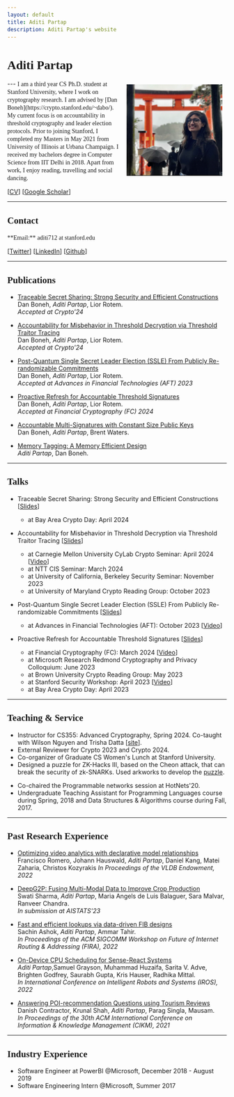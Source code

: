```yaml
---
layout: default
title: Aditi Partap
description: Aditi Partap's website
---
```


# <span style="font-family:'Candara Light';"> Aditi Partap </span>
<img src="/static/japan_pic.jpg" alt="Aditi" style="width: 220px; height: 210px; float: right; margin: 10px"/>
<!-- ![Kapil](/static/PXL_20210829_150802540.PORTRAIT.jpg) -->
<!-- Screen Shot 2021-10-10 at 11.17.23 PM.png -->
---

<span style="font-family:'Candara Light';">
I am a third year CS Ph.D. student at Stanford University, where I work on cryptography research. I am advised by [Dan Boneh](https://crypto.stanford.edu/~dabo/). My current focus is on accountability in threshold cryptography and leader election protocols.
</span>

<span style="font-family:'Candara Light';">
Prior to joining Stanford, I completed my Masters in May 2021 from University of Illinois at Urbana Champaign. I received my bachelors degree in Computer Science from IIT Delhi in 2018. 
<!-- where I built Catan, a CPU scheduling framework for Robotics & AR/VR. I was advised by [Radhika Mittal](http://radhikam.web.illinois.edu/) and [Brighten Godfrey](https://pbg.cs.illinois.edu/). In the summer of 2021, I interned at Microsoft Research with the [RFI](https://www.microsoft.com/en-us/research/group/research-for-industry/) group, where I worked with [Ranveer Chandra](https://www.microsoft.com/en-us/research/people/ranveer/) and [Anirudh Badam](https://www.microsoft.com/en-us/research/people/anbadam/).  -->
</span>

<!-- <span style="font-family:'Candara Light';">
A little more history - I received my bachelors degree in Computer Science from IIT Delhi in 2018. I pursued an internship with [Dina Katabi](https://www.csail.mit.edu/person/dina-katabi) in the summer of 2018, during which I worked on 
[Emerald](https://www.emeraldinno.com/).
</span> -->

<span style="font-family:'Candara Light';">
Apart from work, I enjoy reading, travelling and social dancing.
</span>

\[[CV](/static/Aditi_CV_Updated_Mar2024.pdf)\]  \[[Google Scholar](https://scholar.google.com/citations?user=XYNtWYwAAAAJ&hl=en)\]

---

## <span style="font-family:'Candara Light';">Contact</span>

<span style="font-family:'Candara Light';">
**Email:** aditi712 at stanford.edu
</span>

\[[Twitter](https://twitter.com/AditiPartap97)\] \[[LinkedIn](https://www.linkedin.com/in/aditi-partap-28611ab2/)\] \[[Github](https://github.com/aditi741997)\]  

---

## <span style="font-family:'Candara Light';">Publications</span>
- [Traceable Secret Sharing: Strong Security and Efficient Constructions](https://eprint.iacr.org/2024/405) <br>
    Dan Boneh, *Aditi Partap*, Lior Rotem. <br>
    *Accepted at Crypto'24*

- [Accountability for Misbehavior in Threshold Decryption via Threshold Traitor Tracing](https://eprint.iacr.org/2023/1724) <br>
    Dan Boneh, *Aditi Partap*, Lior Rotem. <br>
    *Accepted at Crypto'24*

- [Post-Quantum Single Secret Leader Election (SSLE) From Publicly Re-randomizable Commitments](https://eprint.iacr.org/2023/1241) <br>
    Dan Boneh, *Aditi Partap*, Lior Rotem. <br>
    *Accepted at Advances in Financial Technologies (AFT) 2023*

- [Proactive Refresh for Accountable Threshold Signatures](https://eprint.iacr.org/2022/1656) <br>
    Dan Boneh, *Aditi Partap*, Lior Rotem. <br>
    *Accepted at Financial Cryptography (FC) 2024*

- [Accountable Multi-Signatures with Constant Size Public Keys](https://eprint.iacr.org/2023/1793) <br>
    Dan Boneh, *Aditi Partap*, Brent Waters. <br>

- [Memory Tagging: A Memory Efficient Design](https://arxiv.org/abs/2209.00307) <br>
    *Aditi Partap*, Dan Boneh. <br>

---

## <span style="font-family: 'PT Serif';"> Talks</span>

- Traceable Secret Sharing: Strong Security and Efficient Constructions \[[Slides](/static/CryptoDay_TraceableSS.pptx)\]
  * at Bay Area Crypto Day: April 2024

- Accountability for Misbehavior in Threshold Decryption via Threshold Traitor Tracing \[[Slides](/static/Seminar_Threshold_Decryption_v2.pptx)\]
  * at Carnegie Mellon University CyLab Crypto Seminar: April 2024 \[[Video](https://www.youtube.com/watch?v=W_Dzk_zZb88)\]
  * at NTT CIS Seminar: March 2024
  * at University of California, Berkeley Security Seminar: November 2023
  * at University of Maryland Crypto Reading Group: October 2023

- Post-Quantum Single Secret Leader Election (SSLE) From Publicly Re-randomizable Commitments \[[Slides](/static/SSLE_AFT2023_Talk.pptx)\]
  * at Advances in Financial Technologies (AFT): October 2023 \[[Video](https://youtu.be/wNflhsGgPGs?si=Ai12rkAsp9TkLQ_r)\]

- Proactive Refresh for Accountable Threshold Signatures \[[Slides](/static/MSR_PRATS_Final.pptx)\]
  * at Financial Cryptography (FC): March 2024 \[[Video](https://youtu.be/N75I0Cc9Q_U?si=xS_dwzJ6qjaC6IQT)\]
  * at Microsoft Research Redmond Cryptography and Privacy Colloquium: June 2023
  * at Brown University Crypto Reading Group: May 2023
  * at Stanford Security Workshop: April 2023 \[[Video](https://www.youtube.com/watch?v=tE0wMcEnZAI&ab_channel=StanfordCSAffiliates)\]
  * at Bay Area Crypto Day: April 2023

---

## <span style="font-family:'Candara Light';"> Teaching & Service </span>

<!-- <span style="font-family:'Candara Light';"> -->
- Instructor for CS355: Advanced Cryptography, Spring 2024. Co-taught with Wilson Nguyen and Trisha Datta \[[site](https://crypto.stanford.edu/cs355/24sp/)\].
- External Reviewer for Crypto 2023 and Crypto 2024.
- Co-organizer of Graduate CS Women's Lunch at Stanford University.
- Designed a puzzle for ZK-Hacks III, based on the Cheon attack, that can break the security of zk-SNARKs. Used arkworks to develop the [puzzle](https://zkhack.dev/zkhackIII/puzzleT2.html).
<!-- - Among Top 100 students selected from universities across Europe, Asia & the Americas to attend the Cornell, Maryland, Max Planck Pre-doctoral Research School (CMMRS), 2018.  -->
- Co-chaired the Programmable networks session at HotNets'20.
- Undergraduate Teaching Assistant for Programming Languages course during Spring, 2018 and Data Structures & Algorithms course during Fall, 2017.
<!-- </span> -->

---

## <span style="font-family:'Candara Light';">Past Research Experience</span>
- [Optimizing video analytics with declarative model relationships](https://dl.acm.org/doi/abs/10.14778/3570690.3570695) <br>
    Francisco Romero, Johann Hauswald, *Aditi Partap*, Daniel Kang, Matei Zaharia, Christos Kozyrakis
    *In Proceedings of the VLDB Endowment, 2022*

- [DeepG2P: Fusing Multi-Modal Data to Improve Crop Production](https://arxiv.org/abs/2211.05986) <br>
    Swati Sharma, *Aditi Partap*, Maria Angels de Luis Balaguer, Sara Malvar, Ranveer Chandra. <br>
    *In submission at AISTATS'23*

- [Fast and efficient lookups via data-driven FIB designs](https://dl.acm.org/doi/10.1145/3527974.3545728) <br>
    Sachin Ashok, *Aditi Partap*, Ammar Tahir. <br>
    *In Proceedings of the ACM SIGCOMM Workshop on Future of Internet Routing \& Addressing (FIRA), 2022*

- [On-Device CPU Scheduling for Sense-React Systems](https://arxiv.org/abs/2207.13280) <br>
    *Aditi Partap*,Samuel Grayson, Muhammad Huzaifa, Sarita V. Adve, Brighten Godfrey, Saurabh Gupta, Kris Hauser, Radhika Mittal. <br>
    *In International Conference on Intelligent Robots and Systems (IROS), 2022*

- [Answering POI-recommendation Questions using Tourism Reviews](https://dl.acm.org/doi/10.1145/3459637.3482320) <br>
    Danish Contractor, Krunal Shah, *Aditi Partap*, Parag Singla, Mausam. <br>
    *In Proceedings of the 30th ACM International Conference on Information \& Knowledge Management (CIKM), 2021*

---

## <span style="font-family:'Candara Light';"> Industry Experience</span>

<!-- <span style="font-family:'Candara Light';"> -->
- Software Engineer at PowerBI @Microsoft, December 2018 - August 2019
- Software Engineering Intern @Microsoft, Summer 2017
<!-- </span> -->
